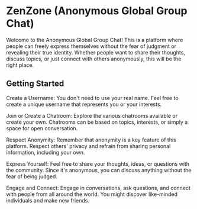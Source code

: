 # ZenZone (Anonymous Global Group Chat)

Welcome to the Anonymous Global Group Chat! This is a platform where people can freely express themselves without the fear of judgment or revealing their true identity. Whether people want to share their thoughts, discuss topics, or just connect with others anonymously, this will be the right place.

## Getting Started

Create a Username: You don't need to use your real name. Feel free to create a unique username that represents you or your interests.

Join or Create a Chatroom: Explore the various chatrooms available or create your own. Chatrooms can be based on topics, interests, or simply a space for open conversation.

Respect Anonymity: Remember that anonymity is a key feature of this platform. Respect others' privacy and refrain from sharing personal information, including your own.

Express Yourself: Feel free to share your thoughts, ideas, or questions with the community. Since it's anonymous, you can discuss anything without the fear of being judged.

Engage and Connect: Engage in conversations, ask questions, and connect with people from all around the world. You might discover like-minded individuals and make new friends.

